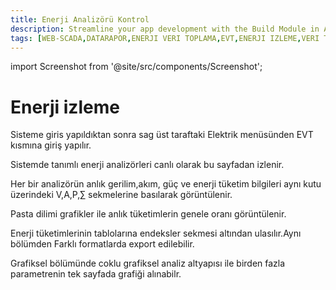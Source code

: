 ```yaml
---
title: Enerji Analizörü Kontrol
description: Streamline your app development with the Build Module in Appcircle, offering automated builds for iOS and Android platforms.
tags: [WEB-SCADA,DATARAPOR,ENERJI VERI TOPLAMA,EVT,ENERJI IZLEME,VERI TOPLAMA,ENERJI TAKIP,SAYAC IZLEME,ELEKTRIK IZLEME,ELEKTRIK SAYAC IZLEME,ENERJI TUKETIM,ENERJI RAPORLAMA,FABRIKA TUKETIM,FABRIKA IZLEME]
---
```


import Screenshot from '@site/src/components/Screenshot';

# Enerji izleme 
Sisteme giris yapıldıktan sonra sag üst taraftaki Elektrik menüsünden EVT kısmına giriş yapılır.

Sistemde tanımlı  enerji analizörleri canlı olarak bu sayfadan izlenir.

<Screenshot url='/img/EVT1.png' />

 Her bir analizörün anlık gerilim,akım, güç ve enerji tüketim bilgileri aynı kutu üzerindeki V,A,P,∑ sekmelerine basılarak görüntülenir.


<Screenshot url='/img/EVT9.png' />


Pasta dilimi grafikler ile  anlık tüketimlerin genele oranı görüntülenir.

<Screenshot url='/img/EVT10.png' />

Enerji tüketimlerinin tablolarına endeksler sekmesi altından ulasılır.Aynı bölümden Farklı formatlarda export edilebilir.

<Screenshot url='/img/EVT7.png' />

Grafiksel bölümünde coklu grafiksel analiz altyapısı ile birden fazla parametrenin tek sayfada grafiği alınabilr.

<Screenshot url='/img/EVT8.png' />

 






